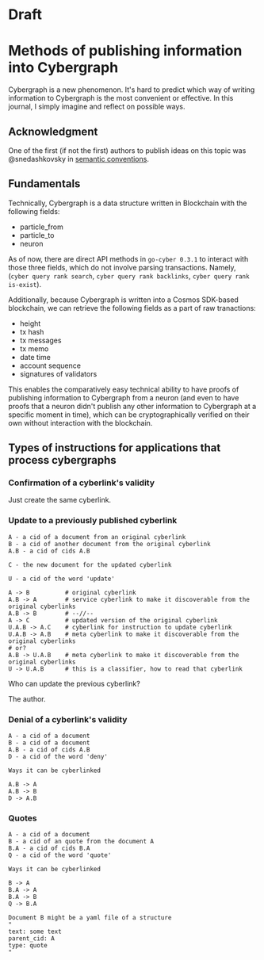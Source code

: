 # Draft

# Methods of publishing information into Cybergraph

Cybergraph is a new phenomenon. It's hard to predict which way of writing information to Cybergraph is the most convenient or effective. In this journal, I simply imagine and reflect on possible ways.

## Acknowledgment

One of the first (if not the first) authors to publish ideas on this topic was @snedashkovsky in [semantic conventions](https://github.com/Snedashkovsky/cyber-semantic-conventions).

## Fundamentals

Technically, Cybergraph is a data structure written in Blockchain with the following fields:

- particle_from
- particle_to
- neuron

As of now, there are direct API methods in `go-cyber 0.3.1` to interact with those three fields, which do not involve parsing transactions. Namely, (`cyber query rank search`, `cyber query rank backlinks`, `cyber query rank is-exist`).

Additionally, because Cybergraph is written into a Cosmos SDK-based blockchain, we can retrieve the following fields as a part of raw tranactions:

- height
- tx hash
- tx messages
- tx memo
- date time
- account sequence
- signatures of validators

This enables the comparatively easy technical ability to have proofs of publishing information to Cybergraph from a neuron (and even to have proofs that a neuron didn't publish any other information to Cybergraph at a specific moment in time), which can be cryptographically verified on their own without interaction with the blockchain.

## Types of instructions for applications that process cybergraphs

### Confirmation of a cyberlink's validity

Just create the same cyberlink.

### Update to a previously published cyberlink

```
A - a cid of a document from an original cyberlink
B - a cid of another document from the original cyberlink
A.B - a cid of cids A.B

C - the new document for the updated cyberlink

U - a cid of the word 'update'

A -> B          # original cyberlink
A.B -> A        # service cyberlink to make it discoverable from the original cyberlinks
A.B -> B        # --//--
A -> C          # updated version of the original cyberlink
U.A.B -> A.C    # cyberlink for instruction to update cyberlink
U.A.B -> A.B    # meta cyberlink to make it discoverable from the original cyberlinks
# or?
A.B -> U.A.B    # meta cyberlink to make it discoverable from the original cyberlinks
U -> U.A.B      # this is a classifier, how to read that cyberlink
```

Who can update the previous cyberlink?

The author.

### Denial of a cyberlink's validity

```
A - a cid of a document
B - a cid of a document
A.B - a cid of cids A.B
D - a cid of the word 'deny'

Ways it can be cyberlinked

A.B -> A
A.B -> B
D -> A.B
```

### Quotes

```
A - a cid of a document
B - a cid of an quote from the document A
B.A - a cid of cids B.A
Q - a cid of the word 'quote'

Ways it can be cyberlinked

B -> A
B.A -> A
B.A -> B
Q -> B.A

Document B might be a yaml file of a structure
"
text: some text
parent_cid: A
type: quote
"
```
